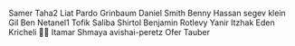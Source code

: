 Samer Taha2
Liat Pardo Grinbaum
Daniel Smith
Benny Hassan
segev klein
Gil Ben Netanel1
Tofik Saliba
Shirtol
Benjamin Rotlevy
Yanir Itzhak
Eden Kricheli ✌🏼
Itamar Shmaya
avishai-peretz
Ofer Tauber
